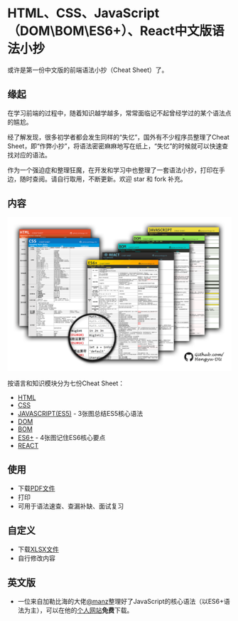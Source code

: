 # HTML、CSS、JavaScript（DOM\BOM\ES6+）、React中文版语法小抄


或许是第一份中文版的前端语法小抄（Cheat Sheet）了。

## 缘起

在学习前端的过程中，随着知识越学越多，常常面临记不起曾经学过的某个语法点的尴尬。

经了解发现，很多初学者都会发生同样的“失忆”，国外有不少程序员整理了Cheat Sheet，即“作弊小抄”，将语法密密麻麻地写在纸上，“失忆”的时候就可以快速查找对应的语法。

作为一个强迫症和整理狂魔，在开发和学习中也整理了一套语法小抄，打印在手边，随时查阅。请自行取用，不断更新。欢迎 star 和 fork 补充。

## 内容

![前端知识小抄主题图](./preview/layout-transparent.png)

按语言和知识模块分为七份Cheat Sheet：

- [HTML](https://github.com/Hengyu-DU/Front-end-Cheatsheets/blob/master/pdf/HTML%20pdf-version.pdf)
- [CSS](https://github.com/Hengyu-DU/Front-end-Cheatsheets/blob/master/pdf/CSS%20pdf-version.pdf)
- [JAVASCRIPT(ES5)](https://github.com/Hengyu-DU/Front-end-Cheatsheets/blob/master/pdf/JavaScript%20pdf%20version.pdf) - 3张图总结ES5核心语法
- [DOM](https://github.com/Hengyu-DU/Front-end-Cheatsheets/blob/master/pdf/JavaScript-DOM%20pdf%20version.pdf)
- [BOM](https://github.com/Hengyu-DU/Front-end-Cheatsheets/blob/master/pdf/JavaScript-DOM%20pdf%20version.pdf)
- [ES6+](https://github.com/Hengyu-DU/Front-end-Cheatsheets/blob/master/pdf/ES6%2B%20pdf-version.pdf) - 4张图记住ES6核心要点
- [REACT](https://github.com/Hengyu-DU/Front-end-Cheatsheets/blob/master/pdf/React%E5%9F%BA%E7%A1%80%20pdf%20version.pdf)

## 使用

- 下载[PDF文件](https://github.com/Hengyu-DU/Front-end-Cheatsheets/tree/master/pdf)
- 打印
- 可用于语法速查、查漏补缺、面试复习

## 自定义

- 下载[XLSX文件](https://github.com/Hengyu-DU/Front-end-Cheatsheets/tree/master/xlsx)
- 自行修改内容

## 英文版

- 一位来自加勒比海的大佬[@manz](https://twitter.com/Manz)整理好了JavaScript的核心语法（以ES6+语法为主），可以在他的[个人网站](https://lenguajejs.com/cheatsheets/)**免费**下载。